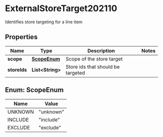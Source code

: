 

# ExternalStoreTarget202110

Identifies store targeting for a line item

## Properties

Name | Type | Description | Notes
------------ | ------------- | ------------- | -------------
**scope** | [**ScopeEnum**](#ScopeEnum) | Scope of the store target | 
**storeIds** | **List&lt;String&gt;** | Store ids that should be targeted | 



## Enum: ScopeEnum

Name | Value
---- | -----
UNKNOWN | &quot;unknown&quot;
INCLUDE | &quot;include&quot;
EXCLUDE | &quot;exclude&quot;



